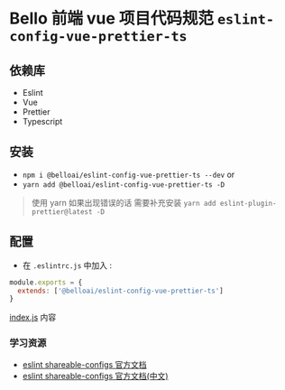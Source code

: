 # Bello 前端 vue 项目代码规范 `eslint-config-vue-prettier-ts`

## 依赖库

- Eslint
- Vue
- Prettier
- Typescript

## 安装

- `npm i @belloai/eslint-config-vue-prettier-ts --dev` or
- `yarn add @belloai/eslint-config-vue-prettier-ts -D`

> 使用 yarn 如果出现错误的话 需要补充安装 `yarn add eslint-plugin-prettier@latest -D`

## 配置

- 在 `.eslintrc.js` 中加入 :

```javascript
module.exports = {
  extends: ['@belloai/eslint-config-vue-prettier-ts']
}
```

[index.js](./index.js) 内容

### 学习资源

- [eslint shareable-configs 官方文档](https://eslint.org/docs/developer-guide/shareable-configs)
- [eslint shareable-configs 官方文档(中文)](http://eslint.cn/docs/developer-guide/shareable-configs)
